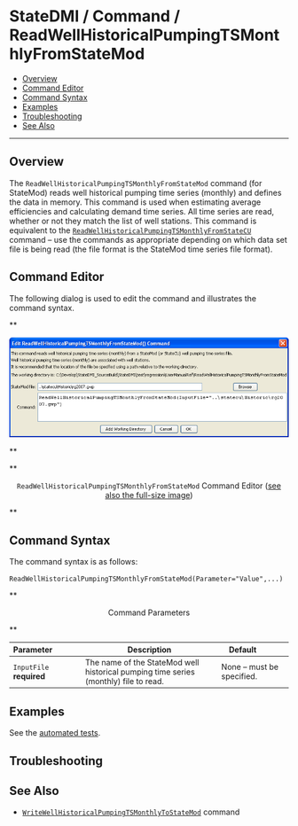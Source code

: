 # StateDMI / Command / ReadWellHistoricalPumpingTSMonthlyFromStateMod #

* [Overview](#overview)
* [Command Editor](#command-editor)
* [Command Syntax](#command-syntax)
* [Examples](#examples)
* [Troubleshooting](#troubleshooting)
* [See Also](#see-also)

-------------------------

## Overview ##

The `ReadWellHistoricalPumpingTSMonthlyFromStateMod` command (for StateMod)
reads well historical pumping time series (monthly) and defines the data in memory.
This command is used when estimating average efficiencies and calculating demand time series.
All time series are read, whether or not they match the list of well stations.
This command is equivalent to the
[`ReadWellHistoricalPumpingTSMonthlyFromStateCU`](../ReadWellHistoricalPumpingTSMonthlyFromStateCU/ReadWellHistoricalPumpingTSMonthlyFromStateCU.md) command – use
the commands as appropriate depending on which data set file is
being read (the file format is the StateMod time series file format).

## Command Editor ##

The following dialog is used to edit the command and illustrates the command syntax.

**<p style="text-align: center;">
![ReadWellHistoricalPumpingTSMonthlyFromStateMod](ReadWellHistoricalPumpingTSMonthlyFromStateMod.png)
</p>**

**<p style="text-align: center;">
`ReadWellHistoricalPumpingTSMonthlyFromStateMod` Command Editor (<a href="../ReadWellHistoricalPumpingTSMonthlyFromStateMod.png">see also the full-size image</a>)
</p>**

## Command Syntax ##

The command syntax is as follows:

```text
ReadWellHistoricalPumpingTSMonthlyFromStateMod(Parameter="Value",...)
```
**<p style="text-align: center;">
Command Parameters
</p>**

| **Parameter**&nbsp;&nbsp;&nbsp;&nbsp;&nbsp;&nbsp;&nbsp;&nbsp;&nbsp;&nbsp;&nbsp;&nbsp; | **Description** | **Default**&nbsp;&nbsp;&nbsp;&nbsp;&nbsp;&nbsp;&nbsp;&nbsp;&nbsp;&nbsp; |
| --------------|-----------------|----------------- |
| `InputFile`<br>**required** | The name of the StateMod well historical pumping time series (monthly) file to read. | None – must be specified. |

## Examples ##

See the [automated tests](https://github.com/OpenCDSS/cdss-app-statedmi-test/tree/master/test/regression/commands/ReadWellHistoricalPumpingTSMonthlyFromStateMod).

## Troubleshooting ##

## See Also ##

* [`WriteWellHistoricalPumpingTSMonthlyToStateMod`](../WriteWellHistoricalPumpingTSMonthlyToStateMod/WriteWellHistoricalPumpingTSMonthlyToStateMod.md) command
